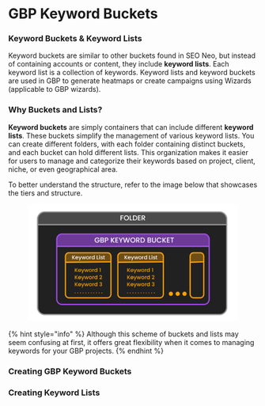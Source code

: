 # GBP Keyword Buckets

### Keyword Buckets & Keyword Lists

Keyword buckets are similar to other buckets found in SEO Neo, but instead of containing accounts or content, they include **keyword lists**. Each keyword list is a collection of keywords. Keyword lists and keyword buckets are used in GBP to generate heatmaps or create campaigns using Wizards (applicable to GBP wizards).

### Why Buckets and Lists?

**Keyword buckets** are simply containers that can include different **keyword lists**. These buckets simplify the management of various keyword lists. You can create different folders, with each folder containing distinct buckets, and each bucket can hold different lists. This organization makes it easier for users to manage and categorize their keywords based on project, client, niche, or even geographical area.

To better understand the structure, refer to the image below that showcases the tiers and structure.

<figure><img src="../../.gitbook/assets/GBP structure 1.png" alt=""><figcaption></figcaption></figure>

{% hint style="info" %}
Although this scheme of buckets and lists may seem confusing at first, it offers great flexibility when it comes to managing keywords for your GBP projects.
{% endhint %}



### Creating GBP Keyword Buckets











### Creating Keyword Lists
